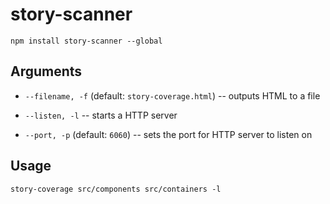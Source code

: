 # story-scanner

`npm install story-scanner --global`

## Arguments

-   `--filename, -f` (default: `story-coverage.html`) -- outputs HTML to
    a file

-   `--listen, -l` -- starts a HTTP server

-   `--port, -p` (default: `6060`) -- sets the port for HTTP server to listen on

## Usage

`story-coverage src/components src/containers -l`

